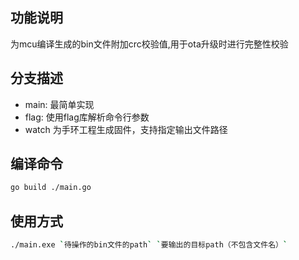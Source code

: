 ## 功能说明
为mcu编译生成的bin文件附加crc校验值,用于ota升级时进行完整性校验

## 分支描述
* main: 最简单实现
* flag: 使用flag库解析命令行参数
* watch 为手环工程生成固件，支持指定输出文件路径

## 编译命令
```bash
go build ./main.go
```

## 使用方式
```bash
./main.exe `待操作的bin文件的path` `要输出的目标path（不包含文件名）`
```

